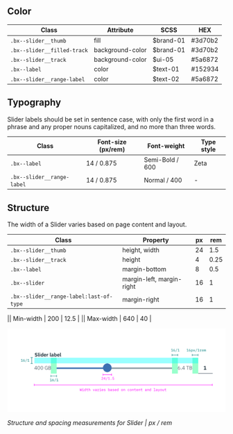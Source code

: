 ## Color

| Class                      |   Attribute       | SCSS     | HEX      |
|----------------------------|------------------|-----------|----------|
| `.bx--slider__thumb`       | fill             | $brand-01 | #3d70b2  |
| `.bx--slider__filled-track`| background-color | $brand-01 | #3d70b2  |
| `.bx--slider__track`       | background-color | $ui-05    | #5a6872  |
| `.bx--label`               | color            | $text-01  | #152934  |
| `.bx--slider__range-label` | color            | $text-02  | #5a6872  |


## Typography
Slider labels should be set in sentence case, with only the first word in a phrase and any proper nouns capitalized, and no more than three words.

| Class 			               | Font-size (px/rem) | Font-weight    | Type style |
|----------------------------|--------------------|----------------|------------|
| `.bx--label`               | 14 / 0.875         | Semi-Bold / 600| Zeta       |
| `.bx--slider__range-label` | 14 / 0.875         | Normal / 400   | -          |

## Structure
The width of a Slider varies based on page content and layout.

| Class                                  | Property                  | px | rem   |
|----------------------------------------|---------------------------|----|-------|
| `.bx--slider__thumb`                   | height, width             | 24 | 1.5   |
| `.bx--slider__track`                   | height                    | 4  | 0.25  |
| `.bx--label`                           | margin-bottom             | 8  | 0.5   |
| `.bx--slider`                          | margin-left, margin-right | 16 | 1     |
| `.bx--slider__range-label:last-of-type`| margin-right              | 16 | 1     |


|| Min-width    | 200 | 12.5 |
|| Max-width  | 640 |  40 |


![Structure and spacing measurements for Slider](images/slider-style-1.png)

_Structure and spacing measurements for Slider | px / rem_
